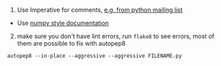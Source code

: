 1. Use Imperative for comments, [e.g. from python mailing list](https://mail.python.org/pipermail/python-list/2014-February/666361.html)
  - Use [numpy style documentation](https://sphinxcontrib-napoleon.readthedocs.io/en/latest/example_numpy.html)
2. make sure you don't have lint errors, run `flake8` to see errors, most of them are possible to fix with autopep8
```
autopep8 --in-place --aggressive --aggressive FILENAME.py
```
